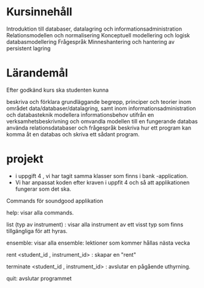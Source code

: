 # Kursinnehåll
Introduktion till databaser, datalagring och informationsadministration
Relationsmodellen och normalisering
Konceptuell modellering och logisk databasmodellering
Frågespråk
Minneshantering och hantering av persistent lagring

# Lärandemål
Efter godkänd kurs ska studenten kunna

beskriva och förklara grundläggande begrepp, principer och teorier inom området data/databaser/datalagring, samt inom informationsadministration och databasteknik
modellera informationsbehov utifrån en verksamhetsbeskrivning och omvandla modellen till en fungerande databas
använda relationsdatabaser och frågespråk
beskriva hur ett program kan komma åt en databas och skriva ett sådant program.


# projekt

* i uppgift 4 , vi har tagit samma klasser som finns i bank -application. 
* Vi har anpassat koden efter kraven i uppfit 4 och så att applikationen fungerar som det ska. 


Commands för soundgood applikation

help:  visar alla commands.


list   (typ av instrument) :  visar alla instrument av ett visst typ som finns tillgängliga för att hyras.
  
ensemble:  visar alla ensemble: lektioner som kommer hållas nästa vecka
  
 rent <student_id , instrument_id> :  skapar en "rent"
 
  terminate <student_id , instrument_id> : avslutar en pågående uthyrning. 
  
  quit: avslutar programmet 
